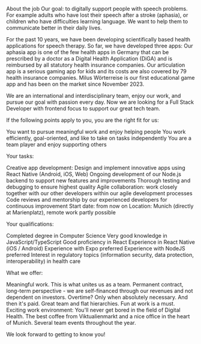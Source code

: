 About the job
Our goal: to digitally support people with speech problems. For example adults who have lost their speech after a stroke (aphasia), or children who have difficulties learning language. We want to help them to communicate better in their daily lives.



For the past 10 years, we have been developing scientifically based health applications for speech therapy. So far, we have developed three apps: Our aphasia app is one of the few health apps in Germany that can be prescribed by a doctor as a Digital Health Application (DiGA) and is reimbursed by all statutory health insurance companies. Our articulation app is a serious gaming app for kids and its costs are also covered by 79 health insurance companies. Milus Wörterreise is our first educational game app and has been on the market since November 2023.



We are an international and interdisciplinary team, enjoy our work, and pursue our goal with passion every day. Now we are looking for a Full Stack Developer with frontend focus to support our great tech team.



If the following points apply to you, you are the right fit for us:



You want to pursue meaningful work and enjoy helping people
You work efficiently, goal-oriented, and like to take on tasks independently
You are a team player and enjoy supporting others


Your tasks:



Creative app development: Design and implement innovative apps using React Native (Android, iOS, Web)
Ongoing development of our Node.js backend to support new features and improvements
Thorough testing and debugging to ensure highest quality
Agile collaboration: work closely together with our other developers within our agile development processes
Code reviews and mentorship by our experienced developers for continuous improvement
Start date: from now on
Location: Munich (directly at Marienplatz), remote work partly possible


Your qualifications:



Completed degree in Computer Science
Very good knowledge in JavaScript/TypeScript
Good proficiency in React
Experience in React Native (iOS / Android)
Experience with Expo preferred
Experience with NodeJS preferred
Interest in regulatory topics (information security, data protection, interoperability) in health care


What we offer:

 

Meaningful work. This is what unites us as a team.
Permanent contract, long-term perspective - we are self-financed through our revenues and not dependent on investors.
Overtime? Only when absolutely necessary. And then it's paid.
Great team and flat hierarchies.
Fun at work is a must.
Exciting work environment: You'll never get bored in the field of Digital Health.
The best coffee from Viktualienmarkt and a nice office in the heart of Munich.
Several team events throughout the year. 


We look forward to getting to know you!

